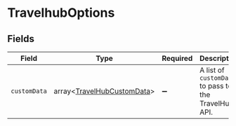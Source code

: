 # TravelhubOptions


## Fields

| Field                                                  | Type                                                   | Required                                               | Description                                            |
| ------------------------------------------------------ | ------------------------------------------------------ | ------------------------------------------------------ | ------------------------------------------------------ |
| `customData`                                           | array<[TravelHubCustomData](./TravelHubCustomData.md)> | :heavy_minus_sign:                                     | A list of `customData` to pass to the TravelHub API.   |